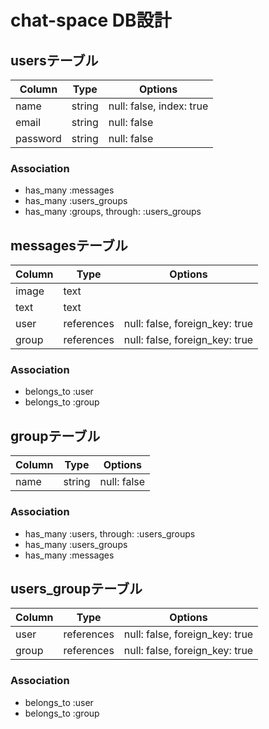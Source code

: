 #  chat-space DB設計
## usersテーブル
|Column|Type|Options|
|------|----|-------|
|name|string|null: false, index: true|
|email|string|null: false|
|password|string|null: false|
### Association
- has_many :messages
- has_many :users_groups
- has_many :groups, through: :users_groups

## messagesテーブル
|Column|Type|Options|
|------|----|-------|
|image|text||
|text|text||
|user|references|null: false, foreign_key: true|
|group|references|null: false, foreign_key: true|
### Association
- belongs_to :user
- belongs_to :group

## groupテーブル
|Column|Type|Options|
|------|----|-------|
|name|string|null: false|
### Association
- has_many :users, through: :users_groups
- has_many :users_groups
- has_many :messages

## users_groupテーブル
|Column|Type|Options|
|------|----|-------|
|user|references|null: false, foreign_key: true|
|group|references|null: false, foreign_key: true|
### Association
- belongs_to :user
- belongs_to :group
